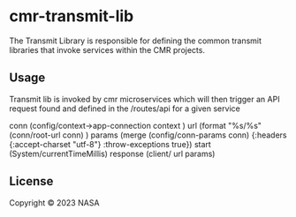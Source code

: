 # cmr-transmit-lib

The Transmit Library is responsible for defining the common transmit libraries that invoke services within the CMR projects.

## Usage

Transmit lib is invoked by cmr microservices which will then trigger an API request found and defined in the <service>/routes/api for a given service

conn (config/context->app-connection context <your-context>)
            url (format "%s/%s" (conn/root-url conn) <your-url-extension>)
            params (merge
                    (config/conn-params conn)
                    {:headers {:accept-charset "utf-8"}
                     :throw-exceptions true})
            start (System/currentTimeMillis)
            response (client/<your-request-type> url params)

## License

Copyright © 2023 NASA
